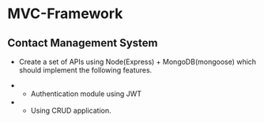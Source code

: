 # MVC-Framework

## Contact Management System

* Create a set of APIs using Node(Express) + MongoDB(mongoose) which should implement the following features.
* * Authentication module using JWT

* * Using CRUD application.

